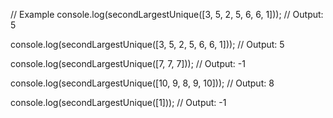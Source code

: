// Example 
console.log(secondLargestUnique([3, 5, 2, 5, 6, 6, 1])); // Output: 5

console.log(secondLargestUnique([3, 5, 2, 5, 6, 6, 1])); // Output: 5

console.log(secondLargestUnique([7, 7, 7]));             // Output: -1

console.log(secondLargestUnique([10, 9, 8, 9, 10]));     // Output: 8

console.log(secondLargestUnique([1]));                   // Output: -1
